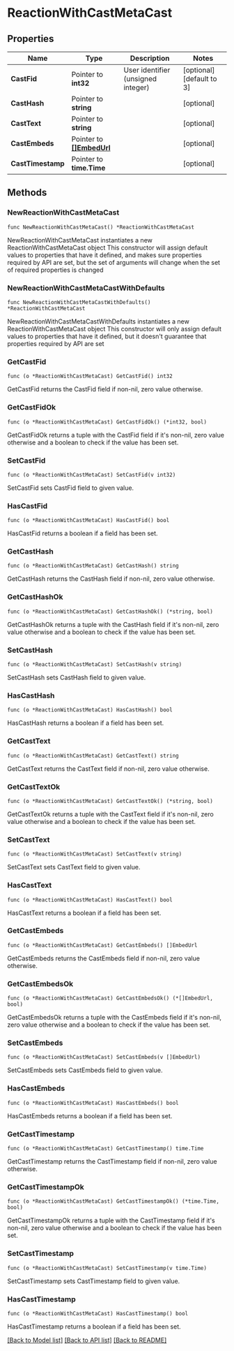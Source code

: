 # ReactionWithCastMetaCast

## Properties

Name | Type | Description | Notes
------------ | ------------- | ------------- | -------------
**CastFid** | Pointer to **int32** | User identifier (unsigned integer) | [optional] [default to 3]
**CastHash** | Pointer to **string** |  | [optional] 
**CastText** | Pointer to **string** |  | [optional] 
**CastEmbeds** | Pointer to [**[]EmbedUrl**](EmbedUrl.md) |  | [optional] 
**CastTimestamp** | Pointer to **time.Time** |  | [optional] 

## Methods

### NewReactionWithCastMetaCast

`func NewReactionWithCastMetaCast() *ReactionWithCastMetaCast`

NewReactionWithCastMetaCast instantiates a new ReactionWithCastMetaCast object
This constructor will assign default values to properties that have it defined,
and makes sure properties required by API are set, but the set of arguments
will change when the set of required properties is changed

### NewReactionWithCastMetaCastWithDefaults

`func NewReactionWithCastMetaCastWithDefaults() *ReactionWithCastMetaCast`

NewReactionWithCastMetaCastWithDefaults instantiates a new ReactionWithCastMetaCast object
This constructor will only assign default values to properties that have it defined,
but it doesn't guarantee that properties required by API are set

### GetCastFid

`func (o *ReactionWithCastMetaCast) GetCastFid() int32`

GetCastFid returns the CastFid field if non-nil, zero value otherwise.

### GetCastFidOk

`func (o *ReactionWithCastMetaCast) GetCastFidOk() (*int32, bool)`

GetCastFidOk returns a tuple with the CastFid field if it's non-nil, zero value otherwise
and a boolean to check if the value has been set.

### SetCastFid

`func (o *ReactionWithCastMetaCast) SetCastFid(v int32)`

SetCastFid sets CastFid field to given value.

### HasCastFid

`func (o *ReactionWithCastMetaCast) HasCastFid() bool`

HasCastFid returns a boolean if a field has been set.

### GetCastHash

`func (o *ReactionWithCastMetaCast) GetCastHash() string`

GetCastHash returns the CastHash field if non-nil, zero value otherwise.

### GetCastHashOk

`func (o *ReactionWithCastMetaCast) GetCastHashOk() (*string, bool)`

GetCastHashOk returns a tuple with the CastHash field if it's non-nil, zero value otherwise
and a boolean to check if the value has been set.

### SetCastHash

`func (o *ReactionWithCastMetaCast) SetCastHash(v string)`

SetCastHash sets CastHash field to given value.

### HasCastHash

`func (o *ReactionWithCastMetaCast) HasCastHash() bool`

HasCastHash returns a boolean if a field has been set.

### GetCastText

`func (o *ReactionWithCastMetaCast) GetCastText() string`

GetCastText returns the CastText field if non-nil, zero value otherwise.

### GetCastTextOk

`func (o *ReactionWithCastMetaCast) GetCastTextOk() (*string, bool)`

GetCastTextOk returns a tuple with the CastText field if it's non-nil, zero value otherwise
and a boolean to check if the value has been set.

### SetCastText

`func (o *ReactionWithCastMetaCast) SetCastText(v string)`

SetCastText sets CastText field to given value.

### HasCastText

`func (o *ReactionWithCastMetaCast) HasCastText() bool`

HasCastText returns a boolean if a field has been set.

### GetCastEmbeds

`func (o *ReactionWithCastMetaCast) GetCastEmbeds() []EmbedUrl`

GetCastEmbeds returns the CastEmbeds field if non-nil, zero value otherwise.

### GetCastEmbedsOk

`func (o *ReactionWithCastMetaCast) GetCastEmbedsOk() (*[]EmbedUrl, bool)`

GetCastEmbedsOk returns a tuple with the CastEmbeds field if it's non-nil, zero value otherwise
and a boolean to check if the value has been set.

### SetCastEmbeds

`func (o *ReactionWithCastMetaCast) SetCastEmbeds(v []EmbedUrl)`

SetCastEmbeds sets CastEmbeds field to given value.

### HasCastEmbeds

`func (o *ReactionWithCastMetaCast) HasCastEmbeds() bool`

HasCastEmbeds returns a boolean if a field has been set.

### GetCastTimestamp

`func (o *ReactionWithCastMetaCast) GetCastTimestamp() time.Time`

GetCastTimestamp returns the CastTimestamp field if non-nil, zero value otherwise.

### GetCastTimestampOk

`func (o *ReactionWithCastMetaCast) GetCastTimestampOk() (*time.Time, bool)`

GetCastTimestampOk returns a tuple with the CastTimestamp field if it's non-nil, zero value otherwise
and a boolean to check if the value has been set.

### SetCastTimestamp

`func (o *ReactionWithCastMetaCast) SetCastTimestamp(v time.Time)`

SetCastTimestamp sets CastTimestamp field to given value.

### HasCastTimestamp

`func (o *ReactionWithCastMetaCast) HasCastTimestamp() bool`

HasCastTimestamp returns a boolean if a field has been set.


[[Back to Model list]](../README.md#documentation-for-models) [[Back to API list]](../README.md#documentation-for-api-endpoints) [[Back to README]](../README.md)


